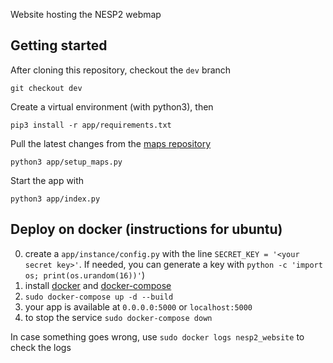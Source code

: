 Website hosting the NESP2 webmap

## Getting started

After cloning this repository, checkout the `dev` branch
```
git checkout dev
```

Create a virtual environment (with python3), then
```
pip3 install -r app/requirements.txt
```

Pull the latest changes from the [maps repository](https://github.com/rl-institut/NESP2)
```
python3 app/setup_maps.py
```

Start the app with  
```
python3 app/index.py
```

## Deploy on docker (instructions for ubuntu)
0. create a `app/instance/config.py` with the line `SECRET_KEY = '<your secret key>'`.
If needed, you can generate a key with `python -c 'import os; print(os.urandom(16))'`)
1. install [docker](https://docs.docker.com/v17.09/engine/installation/linux/docker-ce/ubuntu/#install-docker-ce-1) and [docker-compose](https://docs.docker.com/compose/install/)
2. `sudo docker-compose up -d --build`
3. your app is available at `0.0.0.0:5000` or `localhost:5000`
4. to stop the service `sudo docker-compose down`

In case something goes wrong, use `sudo docker logs nesp2_website` to check the logs
